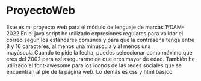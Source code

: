 # ProyectoWeb
Este es mi proyecto web para el módulo de lenguaje de marcas 1ºDAM-2022
En el java script he utilizado expresiones regulares para validar el correo segun los estándares comunes y para que la contraseña tenga entre 8 y 16 caracteres, al menos una minúscula y al menos una mayúscula.Cuando te pide la fecha, puedes seleccionar como máximo que eres del 2002 para así asegurarme de que eres mayor de edad. 
También he utilizado el font-awesome para los iconos de las redes sociales que se encuentran al pie de la página web.
Lo demás es css y html básico.
